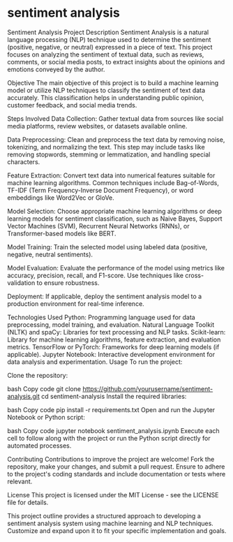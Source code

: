 # sentiment analysis

Sentiment Analysis
Project Description
Sentiment Analysis is a natural language processing (NLP) technique used to determine the sentiment (positive, negative, or neutral) expressed in a piece of text. This project focuses on analyzing the sentiment of textual data, such as reviews, comments, or social media posts, to extract insights about the opinions and emotions conveyed by the author.

Objective
The main objective of this project is to build a machine learning model or utilize NLP techniques to classify the sentiment of text data accurately. This classification helps in understanding public opinion, customer feedback, and social media trends.

Steps Involved
Data Collection: Gather textual data from sources like social media platforms, review websites, or datasets available online.

Data Preprocessing: Clean and preprocess the text data by removing noise, tokenizing, and normalizing the text. This step may include tasks like removing stopwords, stemming or lemmatization, and handling special characters.

Feature Extraction: Convert text data into numerical features suitable for machine learning algorithms. Common techniques include Bag-of-Words, TF-IDF (Term Frequency-Inverse Document Frequency), or word embeddings like Word2Vec or GloVe.

Model Selection: Choose appropriate machine learning algorithms or deep learning models for sentiment classification, such as Naive Bayes, Support Vector Machines (SVM), Recurrent Neural Networks (RNNs), or Transformer-based models like BERT.

Model Training: Train the selected model using labeled data (positive, negative, neutral sentiments).

Model Evaluation: Evaluate the performance of the model using metrics like accuracy, precision, recall, and F1-score. Use techniques like cross-validation to ensure robustness.

Deployment: If applicable, deploy the sentiment analysis model to a production environment for real-time inference.

Technologies Used
Python: Programming language used for data preprocessing, model training, and evaluation.
Natural Language Toolkit (NLTK) and spaCy: Libraries for text processing and NLP tasks.
Scikit-learn: Library for machine learning algorithms, feature extraction, and evaluation metrics.
TensorFlow or PyTorch: Frameworks for deep learning models (if applicable).
Jupyter Notebook: Interactive development environment for data analysis and experimentation.
Usage
To run the project:

Clone the repository:

bash
Copy code
git clone https://github.com/yourusername/sentiment-analysis.git
cd sentiment-analysis
Install the required libraries:

bash
Copy code
pip install -r requirements.txt
Open and run the Jupyter Notebook or Python script:

bash
Copy code
jupyter notebook sentiment_analysis.ipynb
Execute each cell to follow along with the project or run the Python script directly for automated processes.

Contributing
Contributions to improve the project are welcome! Fork the repository, make your changes, and submit a pull request. Ensure to adhere to the project's coding standards and include documentation or tests where relevant.

License
This project is licensed under the MIT License - see the LICENSE file for details.

This project outline provides a structured approach to developing a sentiment analysis system using machine learning and NLP techniques. Customize and expand upon it to fit your specific implementation and goals.







